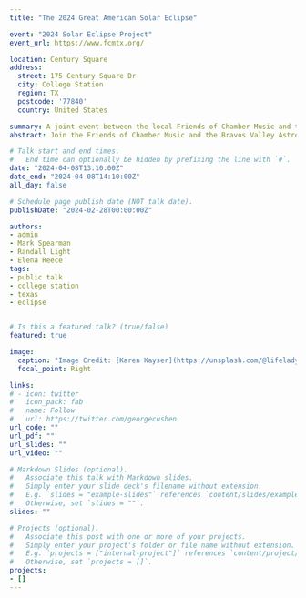 ```yaml
---
title: "The 2024 Great American Solar Eclipse"

event: "2024 Solar Eclipse Project"
event_url: https://www.fcmtx.org/

location: Century Square
address:
  street: 175 Century Square Dr.
  city: College Station
  region: TX
  postcode: '77840'
  country: United States

summary: A joint event between the local Friends of Chamber Music and the Bravos Valley Astronomy Club to celebrate the 2024 Great American Solar Eclipse.  
abstract: Join the Friends of Chamber Music and the Bravos Valley Astronomy Club to observe and celebrate the 2024 Great American Solar Eclipse. Here in College Station, the eclipse will reach 98.3% of totality. We will hear a talk by Ray Garner about the science behind solar eclipses, as well as an original musical composition by David Wilborn commissioned for the eclipse. Telescopes, eclipse glasses, and expert astronomers will be there! 

# Talk start and end times.
#   End time can optionally be hidden by prefixing the line with `#`.
date: "2024-04-08T13:10:00Z"
date_end: "2024-04-08T14:10:00Z"
all_day: false

# Schedule page publish date (NOT talk date).
publishDate: "2024-02-28T00:00:00Z"

authors: 
- admin
- Mark Spearman
- Randall Light
- Elena Reece
tags: 
- public talk
- college station
- texas
- eclipse


# Is this a featured talk? (true/false)
featured: true

image:
  caption: "Image Credit: [Karen Kayser](https://unsplash.com/@lifelady)"
  focal_point: Right

links:
# - icon: twitter
#   icon_pack: fab
#   name: Follow
#   url: https://twitter.com/georgecushen
url_code: ""
url_pdf: ""
url_slides: ""
url_video: ""

# Markdown Slides (optional).
#   Associate this talk with Markdown slides.
#   Simply enter your slide deck's filename without extension.
#   E.g. `slides = "example-slides"` references `content/slides/example-slides.md`.
#   Otherwise, set `slides = ""`.
slides: ""

# Projects (optional).
#   Associate this post with one or more of your projects.
#   Simply enter your project's folder or file name without extension.
#   E.g. `projects = ["internal-project"]` references `content/project/deep-learning/index.md`.
#   Otherwise, set `projects = []`.
projects:
- []
---
```


<!-- {{% callout note %}}
Click on the **Slides** button above to view the built-in slides feature.
{{% /callout %}}

Slides can be added in a few ways:

- **Create** slides using Wowchemy's [*Slides*](https://wowchemy.com/docs/managing-content/#create-slides) feature and link using `slides` parameter in the front matter of the talk file
- **Upload** an existing slide deck to `static/` and link using `url_slides` parameter in the front matter of the talk file
- **Embed** your slides (e.g. Google Slides) or presentation video on this page using [shortcodes](https://wowchemy.com/docs/writing-markdown-latex/).

Further event details, including [page elements](https://wowchemy.com/docs/writing-markdown-latex/) such as image galleries, can be added to the body of this page. -->
